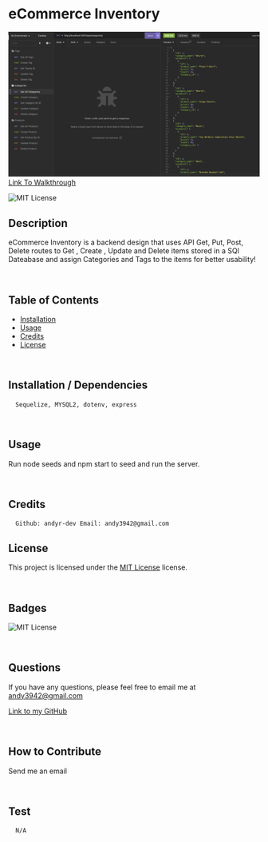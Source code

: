 # eCommerce Inventory
![](./assets/screenshot.png)
[Link To Walkthrough](https://drive.google.com/file/d/13cIA5DNX0C20Sw6dNkPwhLhgiSQB47Nk/view)
  
  ![MIT License](https://img.shields.io/badge/license-MIT-blueviolet)
  
  ## Description
  
eCommerce Inventory is a backend design that uses API 
Get, Put, Post, Delete routes to  Get , Create , Update and Delete items stored in a SQl 
Dateabase and assign Categories and Tags to the items for better usability!


   <br/>

  ## Table of Contents
  
  - [Installation](#installation)
  - [Usage](#usage)
  - [Credits](#credits)
  - [License](#license)

  <br/>
  
  ## Installation / Dependencies

      Sequelize, MYSQL2, dotenv, express

  
  <br/>

  ## Usage

  Run node seeds and npm start to seed and run the server. 

  <br/>
  
  ## Credits

      Github: andyr-dev Email: andy3942@gmail.com
  
  ## License

  This project is licensed under the [MIT License](https://opensource.org/licenses/MIT) license.
  
  <br/>

  ## Badges

  ![MIT License](https://img.shields.io/badge/license-MIT-blueviolet)  

  <br/>
  
  ## Questions

  If you have any questions, please feel free to email me at andy3942@gmail.com

  [Link to my GitHub](https://github.com/andyr-dev/)
  
  <br/>

  ## How to Contribute

  Send me an email

  <br/>
  
  ## Test
      N/A
